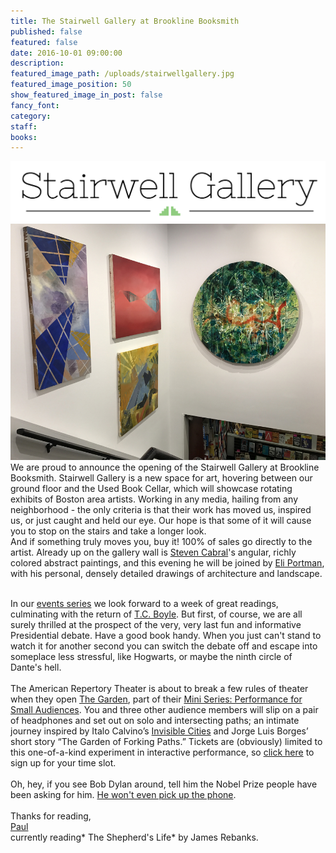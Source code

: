 ```yaml
---
title: The Stairwell Gallery at Brookline Booksmith
published: false
featured: false
date: 2016-10-01 09:00:00
description:
featured_image_path: /uploads/stairwellgallery.jpg
featured_image_position: 50
show_featured_image_in_post: false
fancy_font:
category:
staff:
books:
---
```



![](/uploads/versions/stairwellgallery---x----1762-340x---.jpg)![](/uploads/versions/cabral---x----900-676x---.JPG)We are proud to announce the opening of the Stairwell Gallery at Brookline Booksmith. Stairwell Gallery is a new space for art, hovering between our ground floor and the Used Book Cellar, which will showcase rotating exhibits of Boston area artists. Working in any media, hailing from any neighborhood - the only criteria is that their work has moved us, inspired us, or just caught and held our eye. Our hope is that some of it will cause you to stop on the stairs and take a longer look.
<br>And if something truly moves you, buy it! 100% of sales go directly to the artist. Already up on the gallery wall is&nbsp;[Steven Cabral](http://www.stevenjcabral.com/)'s angular, richly colored abstract paintings, and this evening he will be joined by&nbsp;[Eli Portman](http://eliportman.weebly.com/), with his personal, densely detailed drawings of architecture and landscape.

<br>In our&nbsp;[events series](https://www.brooklinebooksmith.com/events/)&nbsp;we look forward to a week of great readings, culminating with the return of [T.C. Boyle](https://www.brooklinebooksmith.com/events/2016-10/t-c--boyle---the-terranauts/). But first, of course, we are all surely thrilled at the prospect of the very, very last fun and informative Presidential debate. Have a good book handy. When you just can't stand to watch it for another second you can switch the debate off and escape into someplace less stressful, like Hogwarts, or maybe the ninth circle of Dante's hell.
<br>
<br>The American Repertory Theater is about to break a few rules of theater when they open&nbsp;[The Garden](http://americanrepertorytheater.org/events/show/mini-series-%E2%80%94-garden), part of their&nbsp;[Mini Series: Performance for Small Audiences](http://americanrepertorytheater.org/events/festival/mini-series-performance-small-audiences). You and three other audience members will slip on a pair of headphones and set out on solo and intersecting paths; an intimate journey inspired by Italo Calvino’s&nbsp;[Invisible Cities](http://www.brooklinebooksmith-shop.com/book/9780156453806)&nbsp;and Jorge Luis Borges’ short story “The Garden of Forking Paths.” Tickets are (obviously) limited to this one-of-a-kind experiment in interactive performance, so&nbsp;[click here](http://americanrepertorytheater.org/calendarsearch?date_start[date]=Sep+08%2C+2016&amp;date_end[date]=&amp;field_venue_term_tid=All&amp;field_st_performance_time_value[min][date]=2016-09-08&amp;field_st_performance_time_value[max][date]=2017-09-08&amp;nid=23320&amp;field_event_org_tid=All&amp;field_event_category_tid[]=156)&nbsp;to sign up for your time slot.
<br>
<br>Oh, hey, if you see Bob Dylan around, tell him the Nobel Prize people have been asking for him. [He won't even pick up the phone](http://www.telegraph.co.uk/news/2016/10/17/nobel-prize-committee-gives-up-trying-to-contact-bob-dylan/).
<br>
<br>Thanks for reading,
<br>[Paul](http://www.ptpainter.com/)
<br>currently reading*&nbsp;The Shepherd's Life*&nbsp;by James Rebanks.
<br>&nbsp;